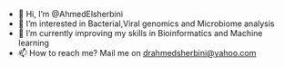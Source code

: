 - 👋 Hi, I’m @AhmedElsherbini
- 👀 I’m interested in Bacterial,Viral genomics and Microbiome analysis
- 🌱 I’m currently improving my skills in Bioinformatics and Machine learning
- 📫 How to reach me? Mail me on drahmedsherbini@yahoo.com

<!---
AhmedElsherbini/AhmedElsherbini is a ✨ special ✨ repository because its `README.md` (this file) appears on your GitHub profile.
You can click the Preview link to take a look at your changes.
--->
